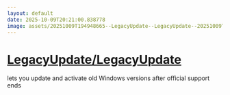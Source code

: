```yaml
---
layout: default
date: 2025-10-09T20:21:00.838778
image: assets/20251009T194948665--LegacyUpdate--LegacyUpdate--20251009T195529885--cropped.png
---
```


# [LegacyUpdate/LegacyUpdate](https://github.com/LegacyUpdate/LegacyUpdate)

lets you update and activate old Windows versions after official support ends
